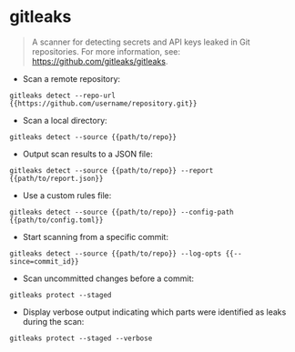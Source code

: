 # gitleaks

> A scanner for detecting secrets and API keys leaked in Git repositories.
> For more information, see: <https://github.com/gitleaks/gitleaks>.

- Scan a remote repository:

`gitleaks detect --repo-url {{https://github.com/username/repository.git}}`

- Scan a local directory:

`gitleaks detect --source {{path/to/repo}}`

- Output scan results to a JSON file:

`gitleaks detect --source {{path/to/repo}} --report {{path/to/report.json}}`

- Use a custom rules file:

`gitleaks detect --source {{path/to/repo}} --config-path {{path/to/config.toml}}`

- Start scanning from a specific commit:

`gitleaks detect --source {{path/to/repo}} --log-opts {{--since=commit_id}}`

- Scan uncommitted changes before a commit:

`gitleaks protect --staged`

- Display verbose output indicating which parts were identified as leaks during the scan:

`gitleaks protect --staged --verbose`
